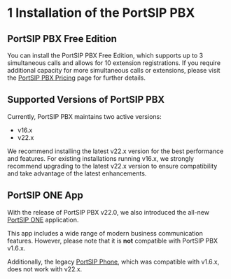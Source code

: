 # 1 Installation of the PortSIP PBX

## PortSIP PBX Free Edition

You can install the PortSIP PBX Free Edition, which supports up to 3 simultaneous calls and allows for 10 extension registrations. If you require additional capacity for more simultaneous calls or extensions, please visit the [PortSIP PBX Pricing](https://www.portsip.com/portsip-pricing/) page for further details.

## Supported Versions of PortSIP PBX

Currently, PortSIP PBX maintains two active versions:&#x20;

* v16.x
* v22.x

We recommend installing the latest v22.x version for the best performance and features. For existing installations running v16.x, we strongly recommend upgrading to the latest v22.x version to ensure compatibility and take advantage of the latest enhancements.

## PortSIP ONE App

With the release of PortSIP PBX v22.0, we also introduced the all-new[ PortSIP ONE](https://www.portsip.com/portsip-one/) application.&#x20;

This app includes a wide range of modern business communication features. However, please note that it is **not** compatible with PortSIP PBX v1.6.x.&#x20;

Additionally, the legacy [PortSIP Phone](https://www.portsip.com/portsip-softphone), which was compatible with v1.6.x, does not work with v22.x.

